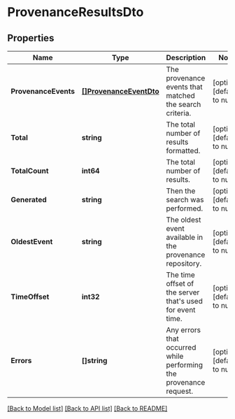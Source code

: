 # ProvenanceResultsDto

## Properties
Name | Type | Description | Notes
------------ | ------------- | ------------- | -------------
**ProvenanceEvents** | [**[]ProvenanceEventDto**](ProvenanceEventDTO.md) | The provenance events that matched the search criteria. | [optional] [default to null]
**Total** | **string** | The total number of results formatted. | [optional] [default to null]
**TotalCount** | **int64** | The total number of results. | [optional] [default to null]
**Generated** | **string** | Then the search was performed. | [optional] [default to null]
**OldestEvent** | **string** | The oldest event available in the provenance repository. | [optional] [default to null]
**TimeOffset** | **int32** | The time offset of the server that&#39;s used for event time. | [optional] [default to null]
**Errors** | **[]string** | Any errors that occurred while performing the provenance request. | [optional] [default to null]

[[Back to Model list]](../README.md#documentation-for-models) [[Back to API list]](../README.md#documentation-for-api-endpoints) [[Back to README]](../README.md)


